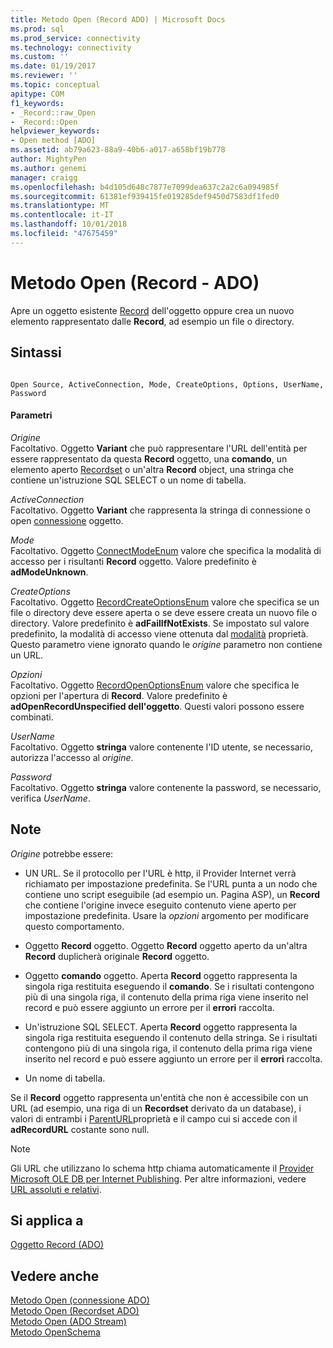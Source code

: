 ```yaml
---
title: Metodo Open (Record ADO) | Microsoft Docs
ms.prod: sql
ms.prod_service: connectivity
ms.technology: connectivity
ms.custom: ''
ms.date: 01/19/2017
ms.reviewer: ''
ms.topic: conceptual
apitype: COM
f1_keywords:
- _Record::raw_Open
- _Record::Open
helpviewer_keywords:
- Open method [ADO]
ms.assetid: ab79a623-88a9-40b6-a017-a658bf19b778
author: MightyPen
ms.author: genemi
manager: craigg
ms.openlocfilehash: b4d105d648c7877e7099dea637c2a2c6a094985f
ms.sourcegitcommit: 61381ef939415fe019285def9450d7583df1fed0
ms.translationtype: MT
ms.contentlocale: it-IT
ms.lasthandoff: 10/01/2018
ms.locfileid: "47675459"
---
```

# <a name="open-method-ado-record"></a>Metodo Open (Record - ADO)
Apre un oggetto esistente [Record](../../../ado/reference/ado-api/record-object-ado.md) dell'oggetto oppure crea un nuovo elemento rappresentato dalle **Record**, ad esempio un file o directory.  
  
## <a name="syntax"></a>Sintassi  
  
```  
  
Open Source, ActiveConnection, Mode, CreateOptions, Options, UserName, Password  
```  
  
#### <a name="parameters"></a>Parametri  
 *Origine*  
 Facoltativo. Oggetto **Variant** che può rappresentare l'URL dell'entità per essere rappresentato da questa **Record** oggetto, una **comando**, un elemento aperto [Recordset](../../../ado/reference/ado-api/recordset-object-ado.md) o un'altra **Record** object, una stringa che contiene un'istruzione SQL SELECT o un nome di tabella.  
  
 *ActiveConnection*  
 Facoltativo. Oggetto **Variant** che rappresenta la stringa di connessione o open [connessione](../../../ado/reference/ado-api/connection-object-ado.md) oggetto.  
  
 *Mode*  
 Facoltativo. Oggetto [ConnectModeEnum](../../../ado/reference/ado-api/connectmodeenum.md) valore che specifica la modalità di accesso per i risultanti **Record** oggetto. Valore predefinito è **adModeUnknown**.  
  
 *CreateOptions*  
 Facoltativo. Oggetto [RecordCreateOptionsEnum](../../../ado/reference/ado-api/recordcreateoptionsenum.md) valore che specifica se un file o directory deve essere aperta o se deve essere creata un nuovo file o directory. Valore predefinito è **adFailIfNotExists**. Se impostato sul valore predefinito, la modalità di accesso viene ottenuta dal [modalità](../../../ado/reference/ado-api/mode-property-ado.md) proprietà. Questo parametro viene ignorato quando le *origine* parametro non contiene un URL.  
  
 *Opzioni*  
 Facoltativo. Oggetto [RecordOpenOptionsEnum](../../../ado/reference/ado-api/recordopenoptionsenum.md) valore che specifica le opzioni per l'apertura di **Record**. Valore predefinito è **adOpenRecordUnspecified dell'oggetto**. Questi valori possono essere combinati.  
  
 *UserName*  
 Facoltativo. Oggetto **stringa** valore contenente l'ID utente, se necessario, autorizza l'accesso al *origine*.  
  
 *Password*  
 Facoltativo. Oggetto **stringa** valore contenente la password, se necessario, verifica *UserName*.  
  
## <a name="remarks"></a>Note  
 *Origine* potrebbe essere:  
  
-   UN URL. Se il protocollo per l'URL è http, il Provider Internet verrà richiamato per impostazione predefinita. Se l'URL punta a un nodo che contiene uno script eseguibile (ad esempio un. Pagina ASP), un **Record** che contiene l'origine invece eseguito contenuto viene aperto per impostazione predefinita. Usare la *opzioni* argomento per modificare questo comportamento.  
  
-   Oggetto **Record** oggetto. Oggetto **Record** oggetto aperto da un'altra **Record** duplicherà originale **Record** oggetto.  
  
-   Oggetto **comando** oggetto. Aperta **Record** oggetto rappresenta la singola riga restituita eseguendo il **comando**. Se i risultati contengono più di una singola riga, il contenuto della prima riga viene inserito nel record e può essere aggiunto un errore per il **errori** raccolta.  
  
-   Un'istruzione SQL SELECT. Aperta **Record** oggetto rappresenta la singola riga restituita eseguendo il contenuto della stringa. Se i risultati contengono più di una singola riga, il contenuto della prima riga viene inserito nel record e può essere aggiunto un errore per il **errori** raccolta.  
  
-   Un nome di tabella.  
  
 Se il **Record** oggetto rappresenta un'entità che non è accessibile con un URL (ad esempio, una riga di un **Recordset** derivato da un database), i valori di entrambi i [ParentURL](../../../ado/reference/ado-api/parenturl-property-ado.md)proprietà e il campo cui si accede con il **adRecordURL** costante sono null.  
  
> [!NOTE]
>  Gli URL che utilizzano lo schema http chiama automaticamente il [Provider Microsoft OLE DB per Internet Publishing](../../../ado/guide/appendixes/microsoft-ole-db-provider-for-internet-publishing.md). Per altre informazioni, vedere [URL assoluti e relativi](../../../ado/guide/data/absolute-and-relative-urls.md).  
  
## <a name="applies-to"></a>Si applica a  
 [Oggetto Record (ADO)](../../../ado/reference/ado-api/record-object-ado.md)  
  
## <a name="see-also"></a>Vedere anche  
 [Metodo Open (connessione ADO)](../../../ado/reference/ado-api/open-method-ado-connection.md)   
 [Metodo Open (Recordset ADO)](../../../ado/reference/ado-api/open-method-ado-recordset.md)   
 [Metodo Open (ADO Stream)](../../../ado/reference/ado-api/open-method-ado-stream.md)   
 [Metodo OpenSchema](../../../ado/reference/ado-api/openschema-method.md)
